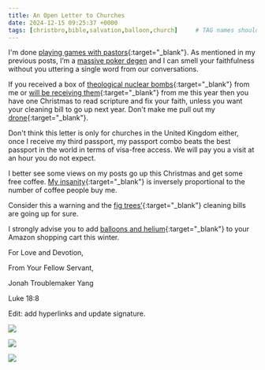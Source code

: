 ```yaml
---
title: An Open Letter to Churches
date: 2024-12-15 09:25:37 +0000
tags: [christbro,bible,salvation,balloon,church]     # TAG names should always be lowercase
---
```


I'm done [playing games with pastors](../on-scribes-pharisees){:target="_blank"}. As mentioned in my previous posts, I’m a [massive poker degen](../playing-poker-god) and I can smell your faithfulness without you uttering a single word from our conversations.

If you received a box of [theological nuclear bombs](../on-faith-precedes-reason){:target="_blank"} from me or [will be receiving them](../on-plausible-deniability){:target="_blank"} from me this year then you have one Christmas to read scripture and fix your faith, unless you want your cleaning bill to go up next year. Don't make me pull out my [drone](../on-peanut-butter-jelly-part-1){:target="_blank"}.

Don't think this letter is only for churches in the United Kingdom either, once I receive my third passport, my passport combo beats the best passport in the world in terms of visa-free access. We will pay you a visit at an hour you do not expect.

I better see some views on my posts go up this Christmas and get some free coffee. [My insanity](../on-my-sanity){:target="_blank"} is inversely proportional to the number of coffee people buy me.

Consider this a warning and the [fig trees’](../reasoning-behind-going-rome-fig-tree){:target="_blank"} cleaning bills are going up for sure.

I strongly advise you to add [balloons and helium](../on-peanut-butter-jelly-part-2){:target="_blank"} to your Amazon shopping cart this winter.

For Love and Devotion,

From Your Fellow Servant,

Jonah Troublemaker Yang

Luke 18:8

Edit: add hyperlinks and update signature.

![](/352cc99bc4929fbd177547de5c04f96a.jpeg)

![](/fdfebdf13bbab64bd4040956e15165a8.jpeg)

![](/71e577985eb936dd25b217af3da7d5b7.jpeg)